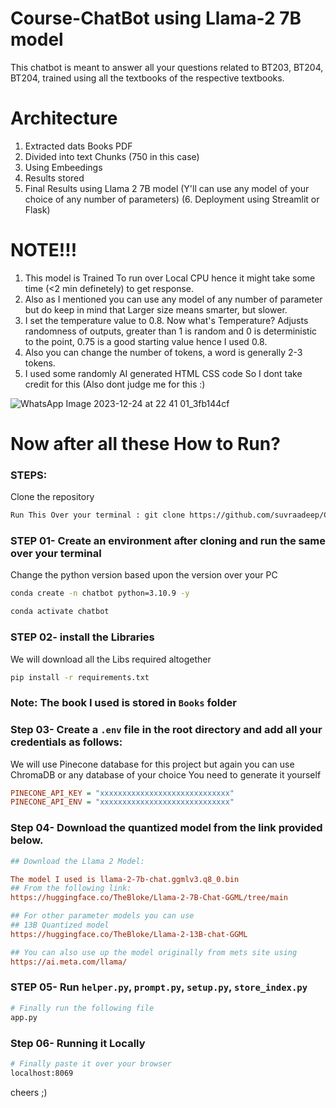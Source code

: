 # Course-ChatBot using Llama-2 7B model

This chatbot is meant to answer all your questions related to BT203, BT204, BT204, trained using all the textbooks of the respective textbooks.

# Architecture 
1. Extracted dats Books PDF
2. Divided into text Chunks (750 in this case)
3. Using Embeedings
4. Results stored
5. Final Results using Llama 2 7B model (Y'll can use any model of your choice of any number of parameters)
(6. Deployment using Streamlit or Flask)

# NOTE!!!
1. This model is Trained To run over Local CPU hence it might take some time (<2 min definetely) to get response.
2. Also as I mentioned you can use any model of any number of parameter but do keep in mind that Larger size means smarter, but slower.
3. I set the temperature value to 0.8. Now what's Temperature? Adjusts randomness of outputs, greater than 1 is random and 0 is deterministic to the point, 0.75 is a good starting value hence I used 0.8.
4. Also you can change the number of tokens, a word is generally 2-3 tokens.
6. I used some randomly AI generated HTML CSS code So I dont take credit for this (Also dont judge me for this :)

![WhatsApp Image 2023-12-24 at 22 41 01_3fb144cf](https://github.com/suvraadeep/Course-ChatBot/assets/154406386/d3c06db2-9f2a-4b16-b48d-13c2b9adcd7a)

# Now after all these How to Run?

### STEPS:

Clone the repository

```bash
Run This Over your terminal : git clone https://github.com/suvraadeep/Course-ChatBot.git
```
### STEP 01- Create an environment after cloning and run the same over your terminal
Change the python version based upon the version over your PC

```bash
conda create -n chatbot python=3.10.9 -y
```

```bash
conda activate chatbot
```

### STEP 02- install the Libraries
We will download all the Libs required altogether
```bash
pip install -r requirements.txt
```

### Note: The book I used is stored in `Books` folder

### Step 03- Create a `.env` file in the root directory and add all your credentials as follows:
We will use Pinecone database for this project but again you can use ChromaDB or any database of your choice
You need to generate it yourself 
```ini
PINECONE_API_KEY = "xxxxxxxxxxxxxxxxxxxxxxxxxxxxx"
PINECONE_API_ENV = "xxxxxxxxxxxxxxxxxxxxxxxxxxxxx"
```

### Step 04- Download the quantized model from the link provided below.


```ini
## Download the Llama 2 Model:

The model I used is llama-2-7b-chat.ggmlv3.q8_0.bin
## From the following link:
https://huggingface.co/TheBloke/Llama-2-7B-Chat-GGML/tree/main

## For other parameter models you can use
## 13B Quantized model
https://huggingface.co/TheBloke/Llama-2-13B-chat-GGML

## You can also use up the model originally from mets site using
https://ai.meta.com/llama/

```
### STEP 05- Run `helper.py`, `prompt.py`, `setup.py`, `store_index.py`
```bash
# Finally run the following file 
app.py

```
### Step 06- Running it Locally  
```bash
# Finally paste it over your browser
localhost:8069
```
cheers ;)





